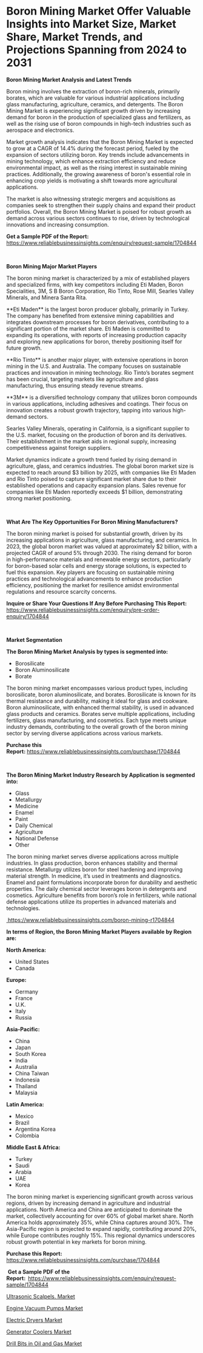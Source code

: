 <p><h1>Boron Mining Market Offer Valuable Insights into Market Size, Market Share, Market Trends, and Projections Spanning from 2024 to 2031</h1></p><p><strong>Boron Mining Market Analysis and Latest Trends</strong></p>
<p><p>Boron mining involves the extraction of boron-rich minerals, primarily borates, which are valuable for various industrial applications including glass manufacturing, agriculture, ceramics, and detergents. The Boron Mining Market is experiencing significant growth driven by increasing demand for boron in the production of specialized glass and fertilizers, as well as the rising use of boron compounds in high-tech industries such as aerospace and electronics.</p><p>Market growth analysis indicates that the Boron Mining Market is expected to grow at a CAGR of 14.4% during the forecast period, fueled by the expansion of sectors utilizing boron. Key trends include advancements in mining technology, which enhance extraction efficiency and reduce environmental impact, as well as the rising interest in sustainable mining practices. Additionally, the growing awareness of boron's essential role in enhancing crop yields is motivating a shift towards more agricultural applications.</p><p>The market is also witnessing strategic mergers and acquisitions as companies seek to strengthen their supply chains and expand their product portfolios. Overall, the Boron Mining Market is poised for robust growth as demand across various sectors continues to rise, driven by technological innovations and increasing consumption.</p></p>
<p><strong>Get a Sample PDF of the Report:&nbsp;</strong> <a href="https://www.reliablebusinessinsights.com/enquiry/request-sample/1704844?utm_campaign=1109&utm_medium=2&utm_source=Github&utm_content=ia&utm_term=21102024&utm_id=boron-mining">https://www.reliablebusinessinsights.com/enquiry/request-sample/1704844</a></p>
<p>&nbsp;</p>
<p><strong>Boron Mining Major Market Players</strong></p>
<p><p>The boron mining market is characterized by a mix of established players and specialized firms, with key competitors including Eti Maden, Boron Specialities, 3M, S B Boron Corporation, Rio Tinto, Rose Mill, Searles Valley Minerals, and Minera Santa Rita.</p><p>**Eti Maden** is the largest boron producer globally, primarily in Turkey. The company has benefited from extensive mining capabilities and integrates downstream processes for boron derivatives, contributing to a significant portion of the market share. Eti Maden is committed to expanding its operations, with reports of increasing production capacity and exploring new applications for boron, thereby positioning itself for future growth.</p><p>**Rio Tinto** is another major player, with extensive operations in boron mining in the U.S. and Australia. The company focuses on sustainable practices and innovation in mining technology. Rio Tinto’s borates segment has been crucial, targeting markets like agriculture and glass manufacturing, thus ensuring steady revenue streams.</p><p>**3M** is a diversified technology company that utilizes boron compounds in various applications, including adhesives and coatings. Their focus on innovation creates a robust growth trajectory, tapping into various high-demand sectors.</p><p>Searles Valley Minerals, operating in California, is a significant supplier to the U.S. market, focusing on the production of boron and its derivatives. Their establishment in the market aids in regional supply, increasing competitiveness against foreign suppliers.</p><p>Market dynamics indicate a growth trend fueled by rising demand in agriculture, glass, and ceramics industries. The global boron market size is expected to reach around $3 billion by 2025, with companies like Eti Maden and Rio Tinto poised to capture significant market share due to their established operations and capacity expansion plans. Sales revenue for companies like Eti Maden reportedly exceeds $1 billion, demonstrating strong market positioning.</p></p>
<p>&nbsp;</p>
<p><strong>What Are The Key Opportunities For Boron Mining Manufacturers?</strong></p>
<p><p>The boron mining market is poised for substantial growth, driven by its increasing applications in agriculture, glass manufacturing, and ceramics. In 2023, the global boron market was valued at approximately $2 billion, with a projected CAGR of around 5% through 2030. The rising demand for boron in high-performance materials and renewable energy sectors, particularly for boron-based solar cells and energy storage solutions, is expected to fuel this expansion. Key players are focusing on sustainable mining practices and technological advancements to enhance production efficiency, positioning the market for resilience amidst environmental regulations and resource scarcity concerns.</p></p>
<p><strong>Inquire or Share Your Questions If Any Before Purchasing This Report:</strong> <a href="https://www.reliablebusinessinsights.com/enquiry/pre-order-enquiry/1704844?utm_campaign=1109&utm_medium=2&utm_source=Github&utm_content=ia&utm_term=21102024&utm_id=boron-mining">https://www.reliablebusinessinsights.com/enquiry/pre-order-enquiry/1704844</a></p>
<p>&nbsp;</p>
<p><strong>Market Segmentation</strong></p>
<p><strong>The Boron Mining Market Analysis by types is segmented into:</strong></p>
<p><ul><li>Borosilicate</li><li>Boron Aluminosilicate</li><li>Borate</li></ul></p>
<p><p>The boron mining market encompasses various product types, including borosilicate, boron aluminosilicate, and borates. Borosilicate is known for its thermal resistance and durability, making it ideal for glass and cookware. Boron aluminosilicate, with enhanced thermal stability, is used in advanced glass products and ceramics. Borates serve multiple applications, including fertilizers, glass manufacturing, and cosmetics. Each type meets unique industry demands, contributing to the overall growth of the boron mining sector by serving diverse applications across various markets.</p></p>
<p><strong>Purchase this Report:&nbsp;</strong><a href="https://www.reliablebusinessinsights.com/purchase/1704844?utm_campaign=1109&utm_medium=2&utm_source=Github&utm_content=ia&utm_term=21102024&utm_id=boron-mining">https://www.reliablebusinessinsights.com/purchase/1704844</a></p>
<p>&nbsp;</p>
<p><strong>The Boron Mining Market Industry Research by Application is segmented into:</strong></p>
<p><ul><li>Glass</li><li>Metallurgy</li><li>Medicine</li><li>Enamel</li><li>Paint</li><li>Daily Chemical</li><li>Agriculture</li><li>National Defense</li><li>Other</li></ul></p>
<p><p>The boron mining market serves diverse applications across multiple industries. In glass production, boron enhances stability and thermal resistance. Metallurgy utilizes boron for steel hardening and improving material strength. In medicine, it’s used in treatments and diagnostics. Enamel and paint formulations incorporate boron for durability and aesthetic properties. The daily chemical sector leverages boron in detergents and cosmetics. Agriculture benefits from boron’s role in fertilizers, while national defense applications utilize its properties in advanced materials and technologies.</p></p>
<p><a href="https://www.reliablebusinessinsights.com/boron-mining-r1704844?utm_campaign=1109&utm_medium=2&utm_source=Github&utm_content=ia&utm_term=21102024&utm_id=boron-mining">&nbsp;https://www.reliablebusinessinsights.com/boron-mining-r1704844</a></p>
<p><strong>In terms of Region, the Boron Mining Market Players available by Region are:</strong></p>
<p>
    <p> <strong> North America: </strong>
        <ul>
            <li>United States</li>
            <li>Canada</li>
        </ul>
        </p> 
    <p> <strong> Europe: </strong>
        <ul>
            <li>Germany</li>
            <li>France</li>
            <li>U.K.</li>
            <li>Italy</li>
            <li>Russia</li>
        </ul>
        </p> 
    <p> <strong> Asia-Pacific: </strong>
        <ul>
            <li>China</li>
            <li>Japan</li>
            <li>South Korea</li>
            <li>India</li>
            <li>Australia</li>
            <li>China Taiwan</li>
            <li>Indonesia</li>
            <li>Thailand</li>
            <li>Malaysia</li>
        </ul>
        </p> 
    <p> <strong> Latin America: </strong>
        <ul>
            <li>Mexico</li>
            <li>Brazil</li>
            <li>Argentina Korea</li>
            <li>Colombia</li>
        </ul>
        </p> 
    <p> <strong> Middle East & Africa: </strong>
        <ul>
            <li>Turkey</li>
            <li>Saudi</li>
            <li>Arabia</li>
            <li>UAE</li>
            <li>Korea</li>
        </ul>
    </p>
    </p>
<p><p>The boron mining market is experiencing significant growth across various regions, driven by increasing demand in agriculture and industrial applications. North America and China are anticipated to dominate the market, collectively accounting for over 60% of global market share. North America holds approximately 35%, while China captures around 30%. The Asia-Pacific region is projected to expand rapidly, contributing around 20%, while Europe contributes roughly 15%. This regional dynamics underscores robust growth potential in key markets for boron mining.</p></p>
<p><strong>Purchase this Report: </strong><a href="https://www.reliablebusinessinsights.com/purchase/1704844?utm_campaign=1109&utm_medium=2&utm_source=Github&utm_content=ia&utm_term=21102024&utm_id=boron-mining">https://www.reliablebusinessinsights.com/purchase/1704844</a></p>
<p>&nbsp;<strong>Get a Sample PDF of the Report:&nbsp;&nbsp;</strong><a href="https://www.reliablebusinessinsights.com/enquiry/request-sample/1704844?utm_campaign=1109&utm_medium=2&utm_source=Github&utm_content=ia&utm_term=21102024&utm_id=boron-mining">https://www.reliablebusinessinsights.com/enquiry/request-sample/1704844</a></p>
<p><strong></strong></p>
<p><p><a href="https://github.com/arnaudyclavinec/Market-Research-Report-List-1/blob/main/ultrasonic-scalpels-market.md?utm_campaign=1109&utm_medium=2&utm_source=Github&utm_content=ia&utm_term=21102024&utm_id=boron-mining">Ultrasonic Scalpels. Market</a></p><p><a href="https://issuu.com/reportprime-2/docs/engine-vacuum-pumps-market-size-203_f96f79cb6e041a?utm_campaign=1109&utm_medium=2&utm_source=Github&utm_content=ia&utm_term=21102024&utm_id=boron-mining">Engine Vacuum Pumps Market</a></p><p><a href="https://www.linkedin.com/pulse/electric-dryers-market-trends-insights-type-application-analysis-cu04e?utm_campaign=1109&utm_medium=2&utm_source=Github&utm_content=ia&utm_term=21102024&utm_id=boron-mining">Electric Dryers Market</a></p><p><a href="https://issuu.com/reportprime-2/docs/generator-coolers-market-size-2030._20390881a4c389?utm_campaign=1109&utm_medium=2&utm_source=Github&utm_content=ia&utm_term=21102024&utm_id=boron-mining">Generator Coolers Market</a></p><p><a href="https://www.linkedin.com/pulse/drill-bits-oil-gas-industry-forecast-market-shifts-strategic-5csxe?utm_campaign=1109&utm_medium=2&utm_source=Github&utm_content=ia&utm_term=21102024&utm_id=boron-mining">Drill Bits in Oil and Gas Market</a></p></p>